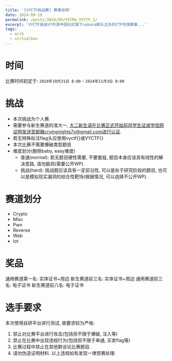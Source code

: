 ```yaml
---
title: '[VYCTF挑战赛] 赛事说明'
date: 2024-09-19
permalink: /posts/2024/09/VYCMa_VYCTF_2/
excerpt: 'VYCTF是由VY开源中国社区旗下sakana联队主办的CTF夺旗赛事...'
tags:
  - arch
  - virtualbox
---
```


# 时间

比赛时间初定于:
`2024年10月31日 8:00` - `2024年11月3日 8:00`

# 挑战

- 本次挑战为个人赛.
- 需要参与新生赛道的准大一, 大二新生请在比赛正式开始前将学生证或学信网证明发送至邮箱cryingnights7v@gmail.com进行认证.
- 若无特殊标注flag头应使用vyctf{}或VYCTF{}
- 本次比赛不需要爆破类型题目
- 难度划分(删除baby, easy难度)
  - 普通(normal): 若无题目硬性需要, 不要套娃, 题目本身应该具有线性的解决思路, 请勿脑洞(需要公开WP).
  - 挑战(hard): 挑战题应该具有一定前沿性, 可以是处于研究阶段的题目, 也可以是模拟现实漏洞的综合性靶场(根据情况, 可以选择不公开WP).

# 赛道划分

- Crypto
- Misc
- Pwn
- Reverse
- Web
- Iot

# 奖品
通用赛道第一名: 实体证书+周边
新生赛道前三名: 实体证书+周边
通用赛道前三名: 电子证书
新生赛道前八名: 电子证书

# 选手要求

本次使用自研平台进行测试, 故要求较为严格:
1. 禁止对比赛平台进行攻击(包括但不限于爆破, 注入等)
2. 禁止在比赛中出现违规行为(包括但不限于串通, 买卖flag等)
3. 比赛过程中禁止在其他群谈论比赛题目.
4. 请勿伪造证明材料.
以上违规如有发现一律禁赛处理.